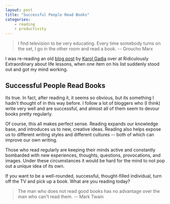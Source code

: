 ```yaml
---
layout: post
title: "Successful People Read Books"
categories:
    - reading
    - productivity
---
```


> I find television to be very educating. Every time somebody turns on the set, I go in the other room and read a book.
> -- Groucho Marx

I was re-reading an old
[blog post](http://www.ridiculouslyextraordinary.com/101-life-lessons/) by
[Karol Gadja](http://www.ridiculouslyextraordinary.com/) over at Ridiculously Extraordinary about life lessons, when one item on his list suddenly stood out and got my mind working.

## Successful People Read Books

Its true. In fact, after reading it, it seems so obvious, but its something I hadn't thought of in this way before. I follow a lot of bloggers who (I think) write very well and are successful, and almost all of them seem to devour books pretty regularly.

Of course, this all makes perfect sense. Reading expands our knowledge base, and introduces us to new, creative ideas. Reading also helps expose us to different writing styles and different cultures -- both of which can improve our own writing.

Those who read regularly are keeping their minds active and constantly bombarded with new experiences, thoughts, questions, provocations, and images. Under these circumstances it would be hard for the mind to not pop out a unique idea of its own.

If you want to be a well-rounded, successful, thought-filled individual, turn off the TV and pick up a book. What are you reading today?


> The man who does not read good books has no advantage over the man who can't read them.
> -- Mark Twain
